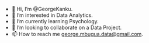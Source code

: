 - 👋 Hi, I’m @GeorgeKanku.
- 👀 I’m interested in Data Analytics.
- 🌱 I’m currently learning Psychology.
- 💞️ I’m looking to collaborate on a Data Project.
- 📫 How to reach me george.mbugua.data@gmail.com.

<!---
GeorgeKanku/GeorgeKanku is a ✨ special ✨ repository because its `README.md` (this file) appears on your GitHub profile.
You can click the Preview link to take a look at your changes.
--->
